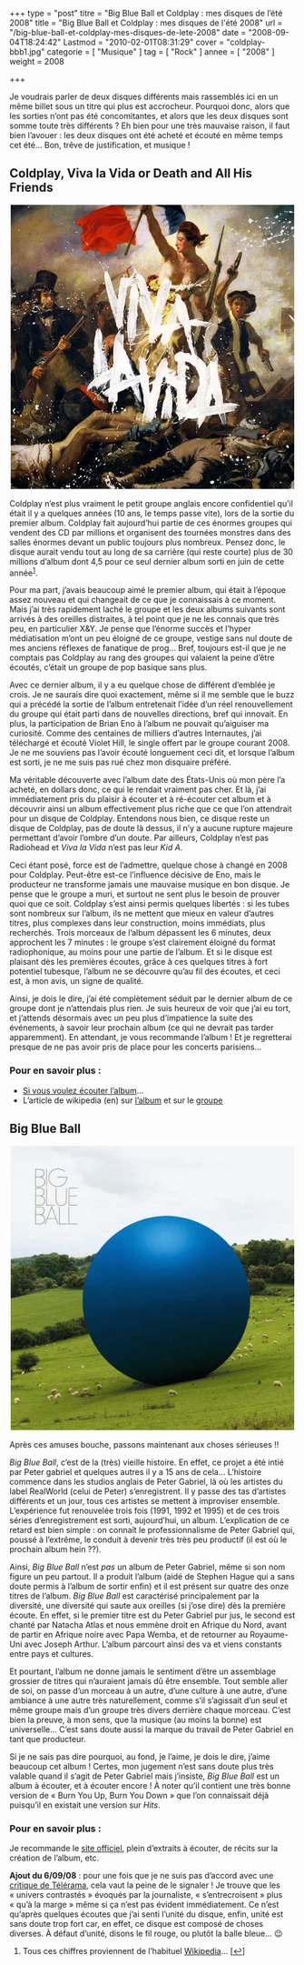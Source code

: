 +++
type = "post"
titre = "Big Blue Ball et Coldplay : mes disques de l&rsquo;été 2008"
title = "Big Blue Ball et Coldplay : mes disques de l'été 2008"
url = "/big-blue-ball-et-coldplay-mes-disques-de-lete-2008"
date = "2008-09-04T18:24:42"
Lastmod = "2010-02-01T08:31:29"
cover = "coldplay-bbb1.jpg"
categorie = [ "Musique" ]
tag = [ "Rock" ]
annee = [ "2008" ]
weight = 2008

+++

<p>
<p>Je voudrais parler de deux disques différents mais rassemblés ici en un même billet sous un titre qui plus est accrocheur. Pourquoi donc, alors que les sorties n&rsquo;ont pas été concomitantes, et alors que les deux disques sont somme toute très différents ? Eh bien pour une très mauvaise raison, il faut bien l&rsquo;avouer : les deux disques ont été acheté et écouté en même temps cet été&#8230; Bon, trêve de justification, et musique !</p>
<p>
<h2 id="502_coldplay-viva-la-vid_3" style="text-align: left;">Coldplay, Viva la Vida or Death and All His Friends</h2>
<p style="text-align: center;"><a rel="attachment wp-att-511" href="http://voiretmanger.fr/2008/09/04/big-blue-ball-et-coldplay-mes-disques-de-lete-2008/colplay/"><img class="size-full wp-image-511 aligncenter" title="colplay" src="colplay.jpg" alt="" width="500" height="500" /></a></p>
<p style="text-align: center;">
<p>Coldplay n&rsquo;est plus vraiment le petit groupe anglais encore confidentiel qu&rsquo;il était il y a quelques années (10 ans, le temps passe vite), lors de la sortie du premier album. Coldplay fait aujourd&rsquo;hui partie de ces énormes groupes qui vendent des CD par millions et organisent des tournées monstres dans des salles énormes devant un public toujours plus nombreux. Pensez donc, le disque aurait vendu tout au long de sa carrière (qui reste courte) plus de 30 millions d&rsquo;album dont 4,5 pour ce seul dernier album sorti en juin de cette année<sup><a href="#footnote_0_502" id="identifier_0_502" class="footnote-link footnote-identifier-link" title="Tous ces chiffres proviennent de l&rsquo;habituel Wikipedia&hellip;">1</a></sup>.</p>
<p>Pour ma part, j&rsquo;avais beaucoup aimé le premier album, qui était à l&rsquo;époque assez nouveau et qui changeait de ce que je connaissais à ce moment. Mais j&rsquo;ai très rapidement laché le groupe et les deux albums suivants sont arrivés à des oreilles distraites, à tel point que je ne les connais que très peu, en particulier X&amp;Y. Je pense que l&rsquo;énorme succès et l&rsquo;hyper médiatisation m&rsquo;ont un peu éloigné de ce groupe, vestige sans nul doute de mes anciens réflexes de fanatique de prog&#8230; Bref, toujours est-il que je ne comptais pas Coldplay au rang des groupes qui valaient la peine d&rsquo;être écoutés, c&rsquo;était un groupe de pop basique sans plus.</p>
<p>Avec ce dernier album, il y a eu quelque chose de différent d&rsquo;emblée je crois. Je ne saurais dire quoi exactement, même si il me semble que le buzz qui a précédé la sortie de l&rsquo;album entretenait l&rsquo;idée d&rsquo;un réel renouvellement du groupe qui était parti dans de nouvelles directions, bref qui innovait. En plus, la participation de Brian Eno à l&rsquo;album ne pouvait qu&rsquo;aiguiser ma curiosité. Comme des centaines de milliers d&rsquo;autres Internautes, j&rsquo;ai téléchargé et écouté Violet Hill, le single offert par le groupe courant 2008. Je ne me souviens pas l&rsquo;avoir écouté longuement ceci dit, et lorsque l&rsquo;album est sorti, je ne me suis pas rué chez mon disquaire préféré.</p>
<p>
<p>Ma véritable découverte avec l&rsquo;album date des États-Unis où mon père l&rsquo;a acheté, en dollars donc, ce qui le rendait vraiment pas cher. Et là, j&rsquo;ai immédiatement pris du plaisir à écouter et à ré-écouter cet album et à découvrir ainsi un album effectivement plus riche que ce que l&rsquo;on attendrait pour un disque de Coldplay. Entendons nous bien, ce disque reste un disque de Coldplay, pas de doute là dessus, il n&rsquo;y a aucune rupture majeure permettant d&rsquo;avoir l&rsquo;ombre d&rsquo;un doute. Par ailleurs, Coldplay n&rsquo;est pas Radiohead et <em>Viva la Vida</em> n&rsquo;est pas leur<em> Kid A</em>.</p>
<p>Ceci étant posé, force est de l&rsquo;admettre, quelque chose à changé en 2008 pour Coldplay. Peut-être est-ce l&rsquo;influence décisive de Eno, mais le producteur ne transforme jamais une mauvaise musique en bon disque. Je pense que le groupe a muri, et surtout ne sent plus le besoin de prouver quoi que ce soit. Coldplay s&rsquo;est ainsi permis quelques libertés : si les tubes sont nombreux sur l&rsquo;album, ils ne mettent que mieux en valeur d&rsquo;autres titres, plus complexes dans leur construction, moins immédiats, plus recherchés. Trois morceaux de l&rsquo;album dépassent les 6 minutes, deux approchent les 7 minutes : le groupe s&rsquo;est clairement éloigné du format radiophonique, au moins pour une partie de l&rsquo;album. Et si le disque est plaisant dès les premières écoutes, grâce à ces quelques titres à fort potentiel tubesque, l&rsquo;album ne se découvre qu&rsquo;au fil des écoutes, et ceci est, à mon avis, un signe de qualité.</p>
<p>Ainsi, je dois le dire, j&rsquo;ai été complètement séduit par le dernier album de ce groupe dont je n&rsquo;attendais plus rien. Je suis heureux de voir que j&rsquo;ai eu tort, et j&rsquo;attends désormais avec un peu plus d&rsquo;impatience la suite des événements, à savoir leur prochain album (ce qui ne devrait pas tarder apparemment). En attendant, je vous recommande l&rsquo;album ! Et je regretterai presque de ne pas avoir pris de place pour les concerts parisiens&#8230;</p>
<h3 id="502_pour-en-savoir-plus_3">Pour en savoir plus :</h3>
<ul>
<li><a href="http://www.lastfm.fr/music/Coldplay/Viva+La+Vida+Or+Death+And+All+His+Friends">Si vous voulez écouter l&rsquo;album</a>&#8230;</li>
<li>L&rsquo;article de wikipedia (en) sur <a href="http://en.wikipedia.org/wiki/Viva_la_Vida_or_Death_and_All_His_Friends">l&rsquo;album</a> et sur le <a href="http://en.wikipedia.org/wiki/Coldplay">groupe</a></li>
</ul>
<h2 id="502_big-blue-ball_3"><strong>Big Blue Ball</strong></h2>
<p style="text-align: center;"><a rel="attachment wp-att-510" href="http://voiretmanger.fr/2008/09/04/big-blue-ball-et-coldplay-mes-disques-de-lete-2008/bbb_cover_hi_res1/"><img class="size-full wp-image-510 aligncenter" title="bbb_cover" src="bbb_cover_hi_res1.jpg" alt="" width="500" height="500" /></a></p>
<p><strong> </strong></p>
<p>Après ces amuses bouche, passons maintenant aux choses sérieuses !!</p>
<p><em>Big Blue Ball</em>, c&rsquo;est de la (très) vieille histoire. En effet, ce projet a été intié par Peter gabriel et quelques autres il y a 15 ans de cela&#8230; L&rsquo;histoire commence dans les studios anglais de Peter Gabriel, là où les artistes du label RealWorld (celui de Peter) s&rsquo;enregistrent. Il y passe des tas d&rsquo;artistes différents et un jour, tous ces artistes se mettent à improviser ensemble. L&rsquo;expérience fut renouvelée trois fois (1991, 1992 et 1995) et de ces trois séries d&rsquo;enregistrement est sorti, aujourd&rsquo;hui, un album. L&rsquo;explication de ce retard est bien simple : on connaît le professionnalisme de Peter Gabriel qui, poussé à l&rsquo;extrême, le conduit à devenir très très peu productif (il est où le prochain album hein ??).</p>
<p>Ainsi, <em>Big Blue Ball</em> n&rsquo;est <em>pas</em> un album de Peter Gabriel, même si son nom figure un peu partout. Il a produit l&rsquo;album (aidé de Stephen Hague qui a sans doute permis à l&rsquo;album de sortir enfin) et il est présent sur quatre des onze titres de l&rsquo;album. <em>Big Blue Ball</em> est caractérisé principalement par la diversité, une diversité qui saute aux oreilles (si j&rsquo;ose dire) dès la première écoute. En effet, si le premier titre est du Peter Gabriel pur jus, le second  est chanté par Natacha Atlas et nous emmène droit en Afrique du Nord, avant de partir en Afrique noire avec Papa Wemba, et de retourner au Royaume-Uni avec Joseph Arthur. L&rsquo;album parcourt ainsi des va et viens constants entre pays et cultures.</p>
<p>Et pourtant, l&rsquo;album ne donne jamais le sentiment d&rsquo;être un assemblage grossier de titres qui n&rsquo;auraient jamais dû être ensemble. Tout semble aller de soi, on passe d&rsquo;un morceau à un autre, d&rsquo;une culture à une autre, d&rsquo;une ambiance à une autre très naturellement, comme s&rsquo;il s&rsquo;agissait d&rsquo;un seul et même groupe mais d&rsquo;un groupe très divers derrière chaque morceau. C&rsquo;est bien la preuve, à mon sens, que la musique (au moins la bonne) est universelle&#8230; C&rsquo;est sans doute aussi la marque du travail de Peter Gabriel en tant que producteur.</p>
<p>Si je ne sais pas dire pourquoi, au fond, je l&rsquo;aime, je dois le dire, j&rsquo;aime beaucoup cet album ! Certes, mon jugement n&rsquo;est sans doute plus très valable quand il s&rsquo;agit de Peter Gabriel mais j&rsquo;insiste, <em>Big Blue Ball </em> est un album à écouter, et à écouter encore ! À noter qu&rsquo;il contient une très bonne version de &laquo;&nbsp;Burn You Up, Burn You Down&nbsp;&raquo; que l&rsquo;on connaissait déjà puisqu&rsquo;il en existait une version sur <em>Hits</em>.</p>
<h3 id="502_pour-en-savoir-plus-_3"><strong>Pour en savoir plus : </strong></h3>
<p>Je recommande le <a href="http://bigblueball.realworldrecords.com/">site officiel</a>, plein d&rsquo;extraits à écouter, de récits sur la création de l&rsquo;album, etc.</p>
<p><strong>Ajout du 6/09/08</strong> : pour une fois que je ne suis pas d&rsquo;accord avec une <a href="http://www.telerama.fr/musiques/big-blue-ball,32676.php">critique de Télérama</a>, cela vaut la peine de le signaler ! Je trouve que les &laquo;&nbsp;univers contrastés&nbsp;&raquo; évoqués par la journaliste, &laquo;&nbsp;s&rsquo;entrecroisent&nbsp;&raquo; plus &laquo;&nbsp;qu&rsquo;à la marge&nbsp;&raquo; même si ça n&rsquo;est pas évident immédiatement. Ce n&rsquo;est qu&rsquo;après quelques écoutes que j&rsquo;ai senti l&rsquo;unité du disque, enfin, unité est sans doute trop fort car, en effet, ce disque est composé de choses diverses. À défaut d&rsquo;unité, disons le fil rouge, ou plutôt la balle bleue&#8230; 😉</p>
<ol class="footnotes"><li id="footnote_0_502" class="footnote">Tous ces chiffres proviennent de l&rsquo;habituel <a href="http://en.wikipedia.org/wiki/Viva_la_Vida_or_Death_and_All_His_Friends">Wikipedia</a>&#8230; [<a href="#identifier_0_502" class="footnote-link footnote-back-link">&#8617;</a>]</li></ol>
